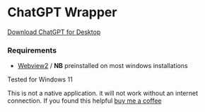 # ChatGPT Wrapper


[Download ChatGPT for Desktop](https://files.fm/u/6evh7fr54v)
### Requirements
- [Webview2](https://developer.microsoft.com/en-us/microsoft-edge/webview2/#download-section) / **NB** preinstalled on most windows installations

  
Tested for Windows 11

This is not a native application. it will not work without an internet connection. If you found this helpful [buy me a coffee](https://www.buymeacoffee.com/zaynekomichi)


